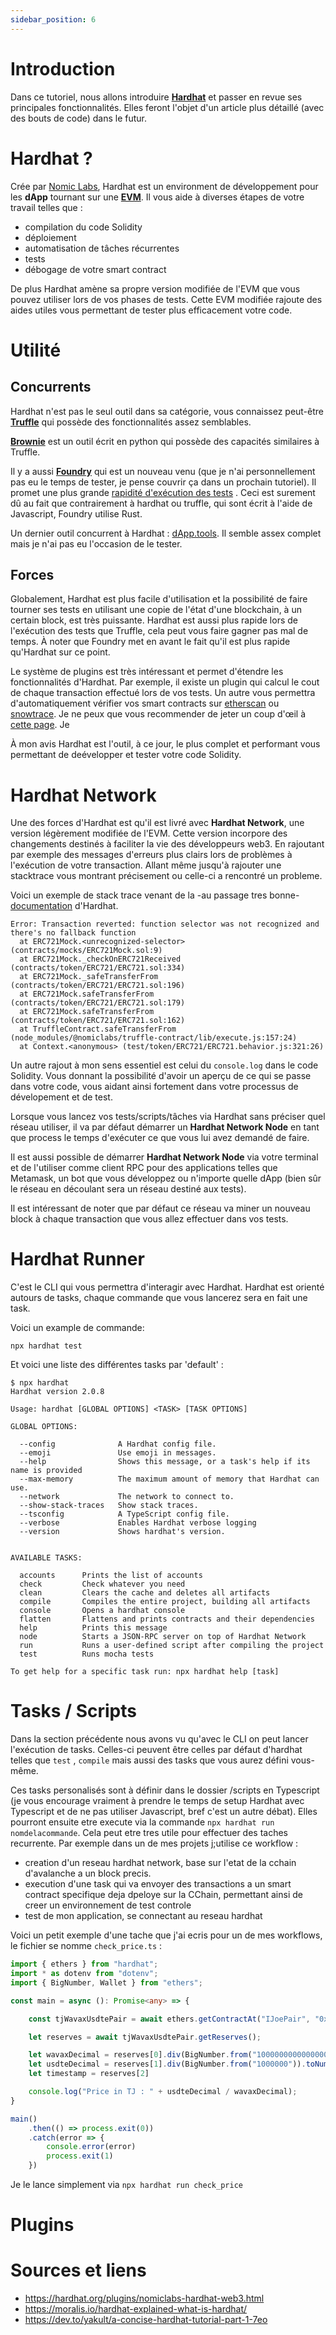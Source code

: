 ```yaml
---
sidebar_position: 6
---
```


# Introduction

Dans ce tutoriel, nous allons introduire **[Hardhat](https://hardhat.org/)** et passer en revue ses principales
fonctionnalités. Elles feront l'objet d'un article plus détaillé (avec des bouts de code) dans le futur.

# Hardhat ?

Crée par [Nomic Labs](https://nomiclabs.io/), Hardhat est un environment de développement pour les **dApp** tournant sur
une **[EVM](https://ethereum.org/fr/developers/docs/evm/#top)**. Il vous aide à diverses étapes de votre travail telles
que :

- compilation du code Solidity
- déploiement
- automatisation de tâches récurrentes
- tests
- débogage de votre smart contract

De plus Hardhat amène sa propre version modifiée de l'EVM que vous pouvez utiliser lors de vos phases de tests. Cette
EVM modifiée rajoute des aides utiles vous permettant de tester plus efficacement votre code.

# Utilité

## Concurrents

Hardhat n'est pas le seul outil dans sa catégorie, vous connaissez
peut-être **[Truffle](https://trufflesuite.com/docs/truffle/)**
qui possède des fonctionnalités assez semblables.

**[Brownie](https://eth-brownie.readthedocs.io/en/stable/)** est un outil écrit en python qui possède des capacités
similaires à Truffle.

Il y a aussi **[Foundry](https://mirror.xyz/sha.eth/6Mn3HjrqKLhHzu2balLPv4SqE5a-oEESl4ycpRkWFsc)**
qui est un nouveau venu (que je n'ai personnellement pas eu le temps de tester, je pense couvrir ça dans un prochain
tutoriel). Il promet une plus
grande [rapidité d'exécution des tests](https://www.paradigm.xyz/2021/12/introducing-the-foundry-ethereum-development-toolbox/#You_should_be_writing_your_tests_in_Solidity)
. Ceci est surement dû au fait que contrairement à hardhat ou truffle, qui sont écrit à l'aide de Javascript, Foundry
utilise Rust.

Un dernier outil concurrent à Hardhat : [dApp.tools](https://dapp.tools/). Il semble assex complet mais je n'ai pas eu l'occasion de le tester.

[//]: # (Others ?)

## Forces

Globalement, Hardhat est plus facile d'utilisation et la possibilité de faire tourner ses tests en utilisant une copie
de l'état d'une blockchain, à un certain block, est très puissante. Hardhat est aussi plus rapide lors de l'exécution
des tests que Truffle, cela peut vous faire gagner pas mal de temps. À noter que Foundry met en avant le fait qu'il est
plus rapide qu'Hardhat sur ce point.

Le système de plugins est très intéressant et permet d'étendre les fonctionnalités d'Hardhat. Par exemple, il existe un
plugin qui calcul le cout de chaque transaction effectué lors de vos tests. Un autre vous permettra d'automatiquement
vérifier vos smart contracts sur [etherscan](https://etherscan.io/) ou
[snowtrace](https://snowtrace.io/). Je ne peux que vous recommender de jeter un coup d'œil
à [cette page](https://hardhat.org/plugins/). Je

À mon avis Hardhat est l'outil, à ce jour, le plus complet et performant vous permettant de deévelopper et tester votre
code Solidity.

[//]: # (Need to improve this section, more strenghts, facts and less subjective pov)

# Hardhat Network

Une des forces d'Hardhat est qu'il est livré avec **Hardhat Network**, une version légèrement modifiée de l'EVM. Cette
version incorpore des changements destinés à faciliter la vie des développeurs web3. En rajoutant par exemple des
messages d'erreurs plus clairs lors de problèmes à l'exécution de votre transaction. Allant même jusqu'à rajouter une
stacktrace vous montrant précisement ou celle-ci a rencontré un probleme.

Voici un exemple de stack trace venant de la -au passage tres
bonne- [documentation](https://hardhat.org/hardhat-network/) d'Hardhat.

```shell
Error: Transaction reverted: function selector was not recognized and there's no fallback function
  at ERC721Mock.<unrecognized-selector> (contracts/mocks/ERC721Mock.sol:9)
  at ERC721Mock._checkOnERC721Received (contracts/token/ERC721/ERC721.sol:334)
  at ERC721Mock._safeTransferFrom (contracts/token/ERC721/ERC721.sol:196)
  at ERC721Mock.safeTransferFrom (contracts/token/ERC721/ERC721.sol:179)
  at ERC721Mock.safeTransferFrom (contracts/token/ERC721/ERC721.sol:162)
  at TruffleContract.safeTransferFrom (node_modules/@nomiclabs/truffle-contract/lib/execute.js:157:24)
  at Context.<anonymous> (test/token/ERC721/ERC721.behavior.js:321:26)
```

Un autre rajout à mon sens essentiel est celui du `console.log` dans le code Solidity. Vous donnant la possibilité
d'avoir un aperçu de ce qui se passe dans votre code, vous aidant ainsi fortement dans votre processus de dévelopement
et de test.

Lorsque vous lancez vos tests/scripts/tâches via Hardhat sans préciser quel réseau utiliser, il va par défaut démarrer
un **Hardhat Network Node** en tant que process le temps d'exécuter ce que vous lui avez demandé de faire.

Il est aussi possible de démarrer **Hardhat Network Node** via votre terminal et de l'utiliser comme client RPC pour des
applications telles que Metamask, un bot que vous développez ou n'importe quelle dApp (bien sûr le réseau en découlant
sera un réseau destiné aux tests).

Il est intéressant de noter que par défaut ce réseau va miner un nouveau block à chaque transaction que vous allez
effectuer dans vos tests.

# Hardhat Runner

C'est le CLI qui vous permettra d'interagir avec Hardhat. Hardhat est orienté autours de tasks, chaque commande que vous
lancerez sera en fait une task.

Voici un example de commande:

`npx hardhat test`

Et voici une liste des différentes tasks par 'default' :

```shell
$ npx hardhat
Hardhat version 2.0.8

Usage: hardhat [GLOBAL OPTIONS] <TASK> [TASK OPTIONS]

GLOBAL OPTIONS:

  --config              A Hardhat config file.
  --emoji               Use emoji in messages.
  --help                Shows this message, or a task's help if its name is provided
  --max-memory          The maximum amount of memory that Hardhat can use.
  --network             The network to connect to.
  --show-stack-traces   Show stack traces.
  --tsconfig            A TypeScript config file.
  --verbose             Enables Hardhat verbose logging
  --version             Shows hardhat's version.


AVAILABLE TASKS:

  accounts      Prints the list of accounts
  check         Check whatever you need
  clean         Clears the cache and deletes all artifacts
  compile       Compiles the entire project, building all artifacts
  console       Opens a hardhat console
  flatten       Flattens and prints contracts and their dependencies
  help          Prints this message
  node          Starts a JSON-RPC server on top of Hardhat Network
  run           Runs a user-defined script after compiling the project
  test          Runs mocha tests

To get help for a specific task run: npx hardhat help [task]
```

# Tasks / Scripts

Dans la section précédente nous avons vu qu'avec le CLI on peut lancer l'exécution de tasks. Celles-ci peuvent être
celles par défaut d'hardhat telles que `test` , `compile` mais aussi des tasks que vous aurez défini vous-même.

Ces tasks personalisés sont à définir dans le dossier /scripts en Typescript (je vous encourage vraiment à prendre le
temps de setup Hardhat avec Typescript et de ne pas utiliser Javascript, bref c'est un autre débat). Elles pourront
ensuite etre execute via la commande
`npx hardhat run nomdelacommande`. Cela peut etre tres utile pour effectuer des taches recurrente. Par exemple dans un
de mes projets j;utilise ce workflow :

- creation d'un reseau hardhat network, base sur l'etat de la cchain d'avalanche a un block precis.
- execution d'une task qui va envoyer des transactions a un smart contract specifique deja dpeloye sur la CChain,
  permettant ainsi de creer un environnement de test controle
- test de mon application, se connectant au reseau hardhat

Voici un petit exemple d'une tache que j'ai ecris pour un de mes workflows, le fichier se nomme `check_price.ts` :

```typescript
import { ethers } from "hardhat";
import * as dotenv from "dotenv";
import { BigNumber, Wallet } from "ethers";

const main = async (): Promise<any> => {

    const tjWavaxUsdtePair = await ethers.getContractAt("IJoePair", "0xed8cbd9f0ce3c6986b22002f03c6475ceb7a6256");

    let reserves = await tjWavaxUsdtePair.getReserves();

    let wavaxDecimal = reserves[0].div(BigNumber.from("1000000000000000000")).toNumber()
    let usdteDecimal = reserves[1].div(BigNumber.from("1000000")).toNumber()
    let timestamp = reserves[2]

    console.log("Price in TJ : " + usdteDecimal / wavaxDecimal);
}

main()
    .then(() => process.exit(0))
    .catch(error => {
        console.error(error)
        process.exit(1)
    })
```

Je le lance simplement via `npx hardhat run check_price`

[//]: # (Need to make above points more clearer)

# Plugins

# Sources et liens

- https://hardhat.org/plugins/nomiclabs-hardhat-web3.html
- https://moralis.io/hardhat-explained-what-is-hardhat/
- https://dev.to/yakult/a-concise-hardhat-tutorial-part-1-7eo
